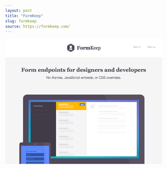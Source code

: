 ```yaml
---
layout: post
title: "FormKeep"
slug: formkeep
source: https://formkeep.com/
---
```


<img src="/screenshots/formkeep.png">
